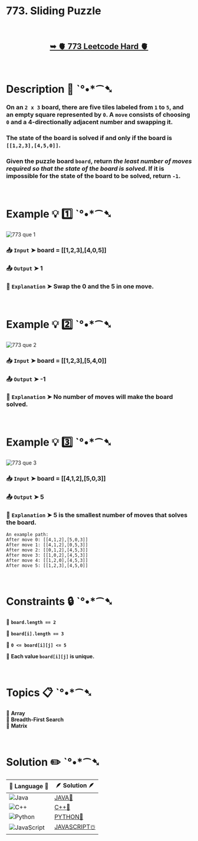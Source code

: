 # 773. Sliding Puzzle

</br>

<h2 align="center"> 

<a href="https://leetcode.com/problems/sliding-puzzle/description/?envType=daily-question&envId=2024-11-25"><strong>➥ 🫀 773 Leetcode Hard 🫀 </strong></a>
</h2>

</br>

# Description 📜 ˋ°•*⁀➷

### On an `2 x 3` board, there are five tiles labeled from `1` to `5`, and an empty square represented by `0`. A `move` consists of choosing `0` and a 4-directionally adjacent number and swapping it.

### The state of the board is solved if and only if the board is `[[1,2,3],[4,5,0]]`.

### Given the puzzle board `board`, return *the least number of moves required so that the state of the board is solved*. If it is impossible for the state of the board to be solved, return `-1`.

</br>

# Example 💡 1️⃣ ˋ°•*⁀➷

![773 que 1](https://github.com/user-attachments/assets/965b21f1-8d46-4f2d-8446-f05096d6cf07)

  ### 📥 `Input`  ➤ board = [[1,2,3],[4,0,5]]

  ### 📤 `Output`  ➤ 1

  ### 🔦 `Explanation`  ➤ Swap the 0 and the 5 in one move.

</br>

# Example 💡 2️⃣ ˋ°•*⁀➷

![773 que 2](https://github.com/user-attachments/assets/ffadfe7f-c59e-44f9-a21c-3aabe3cf223d)

  ### 📥 `Input` ➤ board = [[1,2,3],[5,4,0]]

  ### 📤 `Output`  ➤ -1

  ### 🔦 `Explanation` ➤ No number of moves will make the board solved.

</br>

# Example 💡 3️⃣ ˋ°•*⁀➷

![773 que 3](https://github.com/user-attachments/assets/1947f145-c027-4ecb-ab7a-0993ea5e4abe)

  ### 📥 `Input` ➤ board = [[4,1,2],[5,0,3]]

  ### 📤 `Output`  ➤ 5

  ### 🔦 `Explanation`  ➤ 5 is the smallest number of moves that solves the board.
    An example path:
    After move 0: [[4,1,2],[5,0,3]]
    After move 1: [[4,1,2],[0,5,3]]
    After move 2: [[0,1,2],[4,5,3]]
    After move 3: [[1,0,2],[4,5,3]]
    After move 4: [[1,2,0],[4,5,3]]
    After move 5: [[1,2,3],[4,5,0]]

</br>

# Constraints 🔒 ˋ°•*⁀➷

🔹 **`board.length == 2`** </br>

🔹 **`board[i].length == 3`** </br>

🔹 **`0 <= board[i][j] <= 5`** </br>

🔹 **Each value `board[i][j]` is unique.** </br>

</br>

# Topics 📋 ˋ°•*⁀➷

🔸 **Array**  </br>
🔸 **Breadth-First Search**  </br>
🔸 **Matrix**  </br>

</br>

# Solution ✏️ ˋ°•*⁀➷

| 📒 Language 📒  | 🪶 Solution 🪶 |
| ------------- | ------------- |
|  ![Java](https://img.shields.io/badge/java-%23ED8B00.svg?style=for-the-badge&logo=openjdk&logoColor=white)  | [JAVA🍁](https://github.com/Prakhar-002/LEETCODE/blob/main/%F0%9F%93%9C%20Daily%20Challange%20%F0%9F%92%A1/11%20November%20%F0%9F%8E%A1%202024/25%20-%2011%20-%202024%20---%20%20773.%20Sliding%20Puzzle%20%E2%98%83%EF%B8%8F%20%F0%9F%8D%81%20%F0%9F%8D%B0%20%F0%9F%8E%B2/%F0%9F%8D%81JAVA%20-%20773.%20Sliding%20Puzzle.java) |
|  ![C++](https://img.shields.io/badge/c++-%2300599C.svg?style=for-the-badge&logo=c%2B%2B&logoColor=white)  | [C++🎲](https://github.com/Prakhar-002/LEETCODE/blob/main/%F0%9F%93%9C%20Daily%20Challange%20%F0%9F%92%A1/11%20November%20%F0%9F%8E%A1%202024/25%20-%2011%20-%202024%20---%20%20773.%20Sliding%20Puzzle%20%E2%98%83%EF%B8%8F%20%F0%9F%8D%81%20%F0%9F%8D%B0%20%F0%9F%8E%B2/%F0%9F%8E%B2CPP%20-%20773.%20Sliding%20Puzzle.cpp)  |
|  ![Python](https://img.shields.io/badge/python-3670A0?style=for-the-badge&logo=python&logoColor=ffdd54)    | [PYTHON🍰](https://github.com/Prakhar-002/LEETCODE/blob/main/%F0%9F%93%9C%20Daily%20Challange%20%F0%9F%92%A1/11%20November%20%F0%9F%8E%A1%202024/25%20-%2011%20-%202024%20---%20%20773.%20Sliding%20Puzzle%20%E2%98%83%EF%B8%8F%20%F0%9F%8D%81%20%F0%9F%8D%B0%20%F0%9F%8E%B2/%F0%9F%8D%B0PYTHON%20-%20773.%20Sliding%20Puzzle.py) |
| ![JavaScript](https://img.shields.io/badge/javascript-%23323330.svg?style=for-the-badge&logo=javascript&logoColor=%23F7DF1E)   | [JAVASCRIPT☃️](https://github.com/Prakhar-002/LEETCODE/blob/main/%F0%9F%93%9C%20Daily%20Challange%20%F0%9F%92%A1/11%20November%20%F0%9F%8E%A1%202024/25%20-%2011%20-%202024%20---%20%20773.%20Sliding%20Puzzle%20%E2%98%83%EF%B8%8F%20%F0%9F%8D%81%20%F0%9F%8D%B0%20%F0%9F%8E%B2/%E2%98%83%EF%B8%8FJAVASCRIPT%20-%20773.%20Sliding%20Puzzle.js) |

